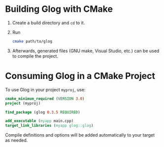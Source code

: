 Building Glog with CMake
========================

1. Create a build directory and `cd` to it.
2. Run
    ```bash
    cmake path/to/glog
    ```

3. Afterwards, generated files (GNU make, Visual Studio, etc.) can be used to
   compile the project.


Consuming Glog in a CMake Project
=================================

To use Glog in your project `myproj`, use:

```cmake
cmake_minimum_required (VERSION 3.0)
project (myproj)

find_package (glog 0.3.5 REQUIRED)

add_executable (myapp main.cpp)
target_link_libraries (myapp glog::glog)
```

Compile definitions and options will be added automatically to your target as
needed.
